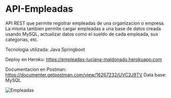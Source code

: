 # API-Empleadas
API REST que permite registrar empleadas de una organizacion o empresa.
La misma tambien permite cargar empleadas a una base de datos creada usando MySQL, actualizar datos como el sueldo de cada empleada, sus categorias, etc.

Tecnología utilizada: Java Springboot

Deploy en Heroku: https://empleadas-luciana-maldonado.herokuapp.com

Documentacion en Postman: https://documenter.getpostman.com/view/16267232/UVC2J9TV
Data base: MySQL

![Empleadas](https://user-images.githubusercontent.com/79877306/140386990-e0faff70-67e5-4a31-bdd7-80bc34d363ca.PNG)

